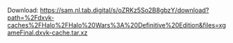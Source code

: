 Download: https://sam.nl.tab.digital/s/oZRKz5So2B8gbzY/download?path=%2Fdxvk-caches%2FHalo%2FHalo%20Wars%3A%20Definitive%20Edition&files=xgameFinal.dxvk-cache.tar.xz
